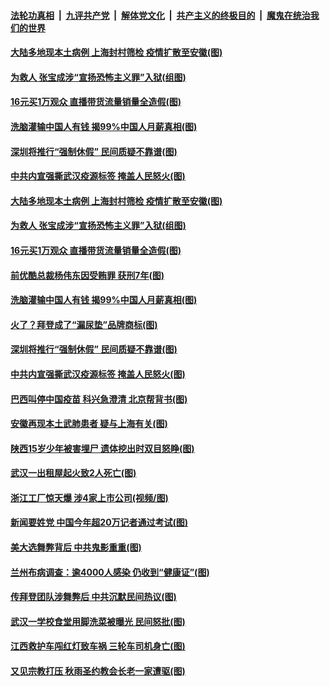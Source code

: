 

####  [法轮功真相](../../../../basic/blob/master/README.md?t=11112102) &nbsp;|&nbsp; [九评共产党](../../../../9ping.md/blob/master/README.md?t=11112102) &nbsp;|&nbsp; [解体党文化](../../../../jtdwh.md/blob/master/README.md?t=11112102)  &nbsp;|&nbsp; [共产主义的终极目的](../../../../gczydzjmd.md/blob/master/README.md?t=11112102) &nbsp;|&nbsp; [魔鬼在统治我们的世界](../../../../mgztzwmdsj.md/blob/master/README.md?t=11112102) 

#### [大陆多地现本土病例 上海封村筛检 疫情扩散至安徽(图)](../pages/p1/952173.md?t=11112102) 

#### [为救人 张宝成涉“宣扬恐怖主义罪”入狱(组图)](../pages/p1/952166.md?t=11112102) 

#### [16元买1万观众 直播带货流量销量全造假(图)](../pages/p1/952095.md?t=11112102) 

#### [洗脑灌输中国人有钱 揭99%中国人月薪真相(图)](../pages/p1/952107.md?t=11112102) 

#### [深圳将推行“强制休假” 民间质疑不靠谱(图)](../pages/p1/952071.md?t=11112102) 

#### [中共内宣强撕武汉疫源标签 掩盖人民怒火(图)](../pages/p1/952087.md?t=11112102) 

#### [大陆多地现本土病例 上海封村筛检 疫情扩散至安徽(图)](../pages/p1/952173.md?t=11112102) 

#### [为救人 张宝成涉“宣扬恐怖主义罪”入狱(组图)](../pages/p1/952166.md?t=11112102) 

#### [16元买1万观众 直播带货流量销量全造假(图)](../pages/p1/952095.md?t=11112102) 

#### [前优酷总裁杨伟东因受贿罪 获刑7年(图)](../pages/p1/952155.md?t=11112102) 

#### [洗脑灌输中国人有钱 揭99%中国人月薪真相(图)](../pages/p1/952107.md?t=11112102) 

#### [火了？拜登成了“漏尿垫”品牌商标(图)](../pages/p1/952118.md?t=11112102) 

#### [深圳将推行“强制休假” 民间质疑不靠谱(图)](../pages/p1/952071.md?t=11112102) 

#### [中共内宣强撕武汉疫源标签 掩盖人民怒火(图)](../pages/p1/952087.md?t=11112102) 

#### [巴西叫停中国疫苗 科兴急澄清 北京帮背书(图)](../pages/p1/952079.md?t=11112102) 

#### [安徽再现本土武肺患者 疑与上海有关(图)](../pages/p1/952048.md?t=11112102) 

#### [陕西15岁少年被害埋尸 遗体挖出时双目怒睁(图)](../pages/p1/952044.md?t=11112102) 

#### [武汉一出租屋起火致2人死亡(图)](../pages/p1/952037.md?t=11112102) 

#### [浙江工厂惊天爆 涉4家上市公司(视频/图)](../pages/p1/952025.md?t=11112102) 

#### [新闻要姓党 中国今年超20万记者通过考试(图)](../pages/p1/952022.md?t=11112102) 

#### [美大选舞弊背后 中共鬼影重重(图)](../pages/p1/952017.md?t=11112102) 

#### [兰州布病调查：逾4000人感染 仍收到“健康证”(图)](../pages/p1/952010.md?t=11112102) 

#### [传拜登团队涉舞弊后 中共沉默民间热议(图)](../pages/p1/951994.md?t=11112102) 

#### [武汉一学校食堂用脚洗菜被曝光 民间怒批(图)](../pages/p1/951982.md?t=11112102) 

#### [江西救护车闯红灯致车祸 三轮车司机身亡(图)](../pages/p1/951959.md?t=11112102) 

#### [又见宗教打压 秋雨圣约教会长老一家遭驱(图)](../pages/p1/951968.md?t=11112102) 

